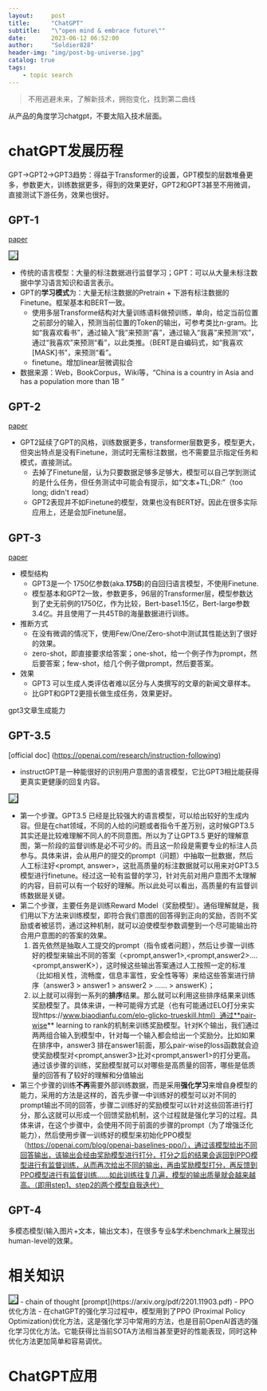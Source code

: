 ```yaml
---
layout:     post
title:      "ChatGPT"
subtitle:   "\"open mind & embrace future\""
date:       2023-06-12 06:52:00
author:     "Soldier828"
header-img: "img/post-bg-universe.jpg"
catalog: true
tags:
    - topic search
---
```


> 不用逃避未来，了解新技术，拥抱变化，找到第二曲线

从产品的角度学习chatgpt，不要太陷入技术层面。



# chatGPT发展历程


GPT->GPT2->GPT3趋势：得益于Transformer的设置，GPT模型的层数堆叠更多，参数更大，训练数据更多，得到的效果更好，GPT2和GPT3甚至不用微调，直接测试下游任务，效果也很好。
## GPT-1
[paper](https://www.cs.ubc.ca/~amuham01/LING530/papers/radford2018improving.pdf)

<img src="{{ site.url }}/img/chat_gpt/gpt-1.png" style="border: 2px outset gray;">

- 传统的语言模型：大量的标注数据进行监督学习；GPT：可以从大量未标注数据中学习语言知识和语言表示。
- GPT的**学习模式**为：大量无标注数据的Pretrain + 下游有标注数据的 Finetune。框架基本和BERT一致。
    - 使用多层Transforme结构对大量训练语料做预训练，单向，给定当前位置之前部分的输入，预测当前位置的Token的输出，可参考类比n-gram。比如“我喜欢看书”，通过输入“我”来预测“喜”，通过输入“我喜”来预测“欢”，通过“我喜欢”来预测“看”，以此类推。（BERT是自编码式，如“我喜欢[MASK]书”，来预测“看”。
    - finetune。增加linear层微调拟合
- 数据来源：Web，BookCorpus，Wiki等，“China is a country in Asia and has a population more than 1B ”

## GPT-2
[paper](https://cdn.openai.com/better-language-models/language_models_are_unsupervised_multitask_learners.pdf)

- GPT2延续了GPT的风格，训练数据更多，transformer层数更多，模型更大，但突出特点是没有Finetune，测试时无需标注数据，也不需要显示指定任务和模式，直接测试。
    - 去掉了Finetune层，认为只要数据足够多足够大，模型可以自己学到测试的是什么任务，但任务测试中可能会有提示，如“文本+TL;DR:”（too long; didn't read）
    - GPT2表现并不如Finetune的模型，效果也没有BERT好。因此在很多实际应用上，还是会加Finetune层。

## GPT-3
[paper](https://proceedings.neurips.cc/paper/2020/file/1457c0d6bfcb4967418bfb8ac142f64a-Paper.pdf)

- 模型结构
    - GPT3是一个 1750亿参数(aka.**175B**)的自回归语言模型，不使用Finetune.
    - 模型基本和GPT2一致，参数更多，96层的Transformer层，模型参数达到了史无前例的1750亿，作为比较，Bert-base1.15亿，Bert-large参数3.4亿。并且使用了一共45TB的海量数据进行训练。
- 推断方式
    - 在没有微调的情况下，使用Few/One/Zero-shot中测试其性能达到了很好的效果。
    - zero-shot，即直接要求给答案；one-shot，给一个例子作为prompt，然后要答案；few-shot，给几个例子做prompt，然后要答案。
- 效果
    - GPT3 可以生成人类评估者难以区分与人类撰写的文章的新闻文章样本。
    - 比GPT和GPT2更擅长做生成任务，效果更好。


gpt3文章生成能力


## GPT-3.5
[official doc] (https://openai.com/research/instruction-following)
- instructGPT是一种能很好的识别用户意图的语言模型，它比GPT3相比能获得更真实更健康的回复内容。


<img src="{{ site.url }}/img/chat_gpt/gpt3.5_pipe.png" style="border: 2px outset gray;">

- 第一个步骤。GPT3.5 已经是比较强大的语言模型，可以给出较好的生成内容。但是在chat领域，不同的人给的问题或者指令千差万别，这时候GPT3.5其实还是比较难理解不同人的不同意图。所以为了让GPT3.5 更好的理解意图，第一阶段的监督训练是必不可少的。而且这一阶段是需要专业的标注人员参与。具体来讲，会从用户的提交的prompt（问题）中抽取一批数据，然后人工标注好<prompt, answer>，这批高质量的标注数据就可以用来对GPT3.5模型进行finetune。经过这一轮有监督的学习，针对先前对用户意图不太理解的内容，目前可以有一个较好的理解。所以此处可以看出，高质量的有监督训练数据是关键。
- 第二个步骤，主要任务是训练Reward Model（奖励模型）。通俗理解就是，我们用以下方法来训练模型，即符合我们意图的回答得到正向的奖励，否则不奖励或者被惩罚，通过这种机制，就可以迫使模型参数调整到一个尽可能输出符合用户意图的的答案的效果。
    1. 首先依然是抽取人工提交的prompt（指令或者问题），然后让步骤一训练好的模型来输出不同的答案（<prompt,answer1>,<prompt,answer2>….<prompt,answerK>），这时候这些输出答案通过人工按照一定的标准（比如相关性，流畅度，信息丰富性，安全性等等）来给这些答案进行排序（answer3 > answer1 > answer2 > …… > answerK）；
    2. 以上就可以得到一系列的**排序**结果。那么就可以利用这些排序结果来训练奖励模型了。具体来讲，一种可能得方式是（也有可能通过ELO打分来实现https://www.biaodianfu.com/elo-glicko-trueskill.html）通过**pair-wise** learning to rank的机制来训练奖励模型。针对K个输出，我们通过两两组合输入到模型中，针对每一个输入都会给出一个奖励分。比如如果在排序中，answer3 排在answer1前面，那么pair-wise的loss函数就会迫使奖励模型对<prompt,answer3>比对<prompt,answer1>的打分更高。通过该步骤的训练，奖励模型就可以对哪些是高质量的回答，哪些是低质量的回答有了较好的理解和分值输出
- 第三个步骤的训练**不再**需要外部训练数据，而是采用**强化学习**来增自身模型的能力，采用的方法是这样的，首先步骤一中训练好的模型可以对不同的prompt输出不同的回答，步骤二训练好的奖励模型可以针对这些回答进行打分，那么这就可以形成一个回馈奖励机制，这个过程就是强化学习的过程。具体来讲，在这个步骤中，会使用不同于前面的步骤的prompt（为了增强泛化能力），然后使用步骤一训练好的模型来初始化PPO模型（https://openai.com/blog/openai-baselines-ppo/），通过该模型给出不同回答输出，该输出会经由奖励模型进行打分，打分之后的结果会返回到PPO模型进行有监督训练，从而再次给出不同的输出，再由奖励模型打分，再反馈到PPO模型进行有监督训练……如此训练往复几遍，模型的输出质量就会越来越高。（即用step1、step2的两个模型自我迭代）

## GPT-4
多模态模型(输入图片+文本，输出文本)，在很多专业&学术benchmark上展现出human-level的效果。

# 相关知识

<img src="{{ site.url }}/img/chat_gpt/chain_prompt.png" style="border: 2px outset gray;">
- chain of thought [prompt](https://arxiv.org/pdf/2201.11903.pdf)
- PPO优化方法
    - 在chatGPT的强化学习过程中，模型用到了PPO (Proximal Policy Optimization)优化方法，这是强化学习中常用的方法，也是目前OpenAI首选的强化学习优化方法。它能获得比当前SOTA方法相当甚至更好的性能表现，同时这种优化方法更加简单和容易调优。


# ChatGPT应用
